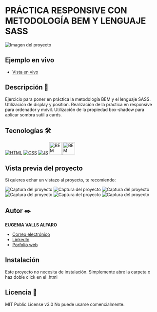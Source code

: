 # PRÁCTICA RESPONSIVE CON METODOLOGÍA BEM Y LENGUAJE SASS

![Imagen del proyecto](https://raw.githubusercontent.com/eugeniavalls/practica2-puente/main/src/assets/screenshots/01.png)

## Ejemplo en vivo

- [Vista en vivo](https://eugeniavalls.github.io/practica2-puente/)

## Descripción 📑

Ejercicio para poner en práctica la metodología BEM y el lenguaje SASS.
Utilización de display y position.
Realización de la práctica en responsive para ordenador y móvil.
Utilización de la propiedad box-shadow para aplicar sombra sutil a cards.

## Tecnologías 🛠

<!-- Iconos sacados de: https://github.com/hendrasob/badges/blob/master/README.md y https://github.com/alexandresanlim/Badges4-README.md-Profile -->

[![HTML](https://img.shields.io/badge/HTML5-E34F26?style=for-the-badge&logo=html5&logoColor=white)](https://es.wikipedia.org/wiki/HTML5)
[![CSS](https://img.shields.io/badge/CSS3-1572B6?style=for-the-badge&logo=css3&logoColor=white)](https://es.wikipedia.org/wiki/CSS)
[![JS](https://img.shields.io/badge/JavaScript-F7DF1E?style=for-the-badge&logo=javascript&logoColor=black)](https://es.wikipedia.org/wiki/JavaScript)
<a href="https://getbem.com/">
<img src="http://jennyknuth.com/wp-content/uploads/2018/03/BEM-1.png" target="_blank" rel="noreferrer" width="40" height="40" alt="BEM metodology">
<a href="https://sass-lang.com/">
<img src="https://upload.wikimedia.org/wikipedia/commons/thumb/9/96/Sass_Logo_Color.svg/2560px-Sass_Logo_Color.svg.png" target="_blank" rel="noreferrer" width="40" alt="BEM metodology">
</a>
</a>

## Vista previa del proyecto

Si quieres echar un vistazo al proyecto, te recomiendo:

![Captura del proyecto](https://raw.githubusercontent.com/eugeniavalls/practica2-puente/main/src/assets/screenshots/02.png)
![Captura del proyecto](https://raw.githubusercontent.com/eugeniavalls/practica2-puente/main/src/assets/screenshots/03.png)
![Captura del proyecto](https://raw.githubusercontent.com/eugeniavalls/practica2-puente/main/src/assets/screenshots/04.png)
![Captura del proyecto](https://raw.githubusercontent.com/eugeniavalls/practica2-puente/main/src/assets/screenshots/05.png)
![Captura del proyecto](https://raw.githubusercontent.com/eugeniavalls/practica2-puente/main/src/assets/screenshots/06.png)
![Captura del proyecto](https://raw.githubusercontent.com/eugeniavalls/practica2-puente/main/src/assets/screenshots/07.png)

## Autor ✒️

**EUGENIA VALLS ALFARO**

- [Correo electrónico](e.vallsalfaro@gmail.com)
- [LinkedIn](https://www.linkedin.com/in/eugenia-valls-alfaro-540b1a20a)
- [Porfolio web](https://tu-dominio.com/)

## Instalación

Este proyecto no necesita de instalación. Simplemente abre la carpeta o haz doble click en el .html

## Licencia 📄

MIT Public License v3.0
No puede usarse comencialmente.

